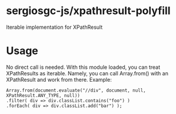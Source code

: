 # sergiosgc-js/xpathresult-polyfill

Iterable implementation for XPathResult

# Usage

No direct call is needed. With this module loaded, you can treat XPathResults as iterable. Namely, you can call Array.from() with an XPathResult and work from there. Example:
```
Array.from(document.evaluate("//div", document, null, XPathResult.ANY_TYPE, null))
.filter( div => div.classList.contains("foo") )
.forEach( div => div.classList.add("bar") );
```
